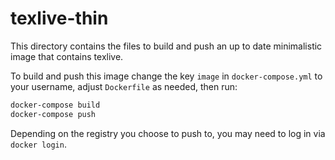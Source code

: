 # texlive-thin

This directory contains the files to build and push an up to date minimalistic image that contains texlive.

To build and push this image change the key `image` in `docker-compose.yml` to your username, adjust `Dockerfile` as needed, then run:

```bash
docker-compose build
docker-compose push
```

Depending on the registry you choose to push to, you may need to log in via `docker login`.
